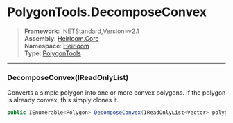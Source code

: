 # PolygonTools.DecomposeConvex

> **Framework**: .NETStandard,Version=v2.1  
> **Assembly**: [Heirloom.Core][0]  
> **Namespace**: [Heirloom][0]  
> **Type**: [PolygonTools][1]  

--------------------------------------------------------------------------------

### DecomposeConvex(IReadOnlyList<Vector>)

Converts a simple polygon into one or more convex polygons. If the polygon is already convex, this simply clones it.

```cs
public IEnumerable<Polygon> DecomposeConvex(IReadOnlyList<Vector> polygon)
```

[0]: ..\Heirloom.Core.md
[1]: Heirloom.PolygonTools.md
